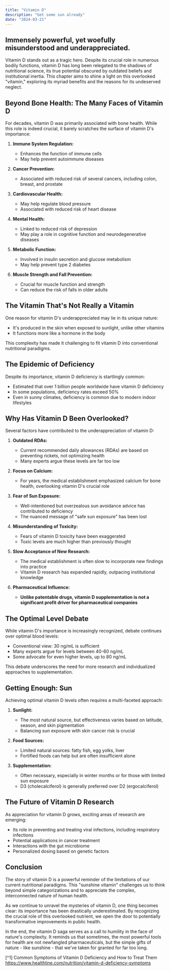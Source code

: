 ```yaml
---
title: "Vitamin D"
description: "Get some sun already"
date: "2024-03-21"
---
```


## Immensely powerful, yet woefully misunderstood and underappreciated.

Vitamin D stands out as a tragic hero. Despite its crucial role in numerous bodily functions, vitamin D has long been relegated to the shadows of nutritional science, its true potential obscured by outdated beliefs and institutional inertia. This chapter aims to shine a light on this overlooked "vitamin," exploring its myriad benefits and the reasons for its undeserved neglect.

## Beyond Bone Health: The Many Faces of Vitamin D

For decades, vitamin D was primarily associated with bone health. While this role is indeed crucial, it barely scratches the surface of vitamin D's importance:

1. **Immune System Regulation:**
   - Enhances the function of immune cells
   - May help prevent autoimmune diseases

2. **Cancer Prevention:**
   - Associated with reduced risk of several cancers, including colon, breast, and prostate

3. **Cardiovascular Health:**
   - May help regulate blood pressure
   - Associated with reduced risk of heart disease

4. **Mental Health:**
   - Linked to reduced risk of depression
   - May play a role in cognitive function and neurodegenerative diseases

5. **Metabolic Function:**
   - Involved in insulin secretion and glucose metabolism
   - May help prevent type 2 diabetes

6. **Muscle Strength and Fall Prevention:**
   - Crucial for muscle function and strength
   - Can reduce the risk of falls in older adults

## The Vitamin That's Not Really a Vitamin

One reason for vitamin D's underappreciated may lie in its unique nature:

- It's produced in the skin when exposed to sunlight, unlike other vitamins
- It functions more like a hormone in the body

This complexity has made it challenging to fit vitamin D into conventional nutritional paradigms.

## The Epidemic of Deficiency

Despite its importance, vitamin D deficiency is startlingly common:

- Estimated that over 1 billion people worldwide have vitamin D deficiency
- In some populations, deficiency rates exceed 50%
- Even in sunny climates, deficiency is common due to modern indoor lifestyles

## Why Has Vitamin D Been Overlooked?

Several factors have contributed to the underappreciation of vitamin D:

1. **Outdated RDAs:**
   - Current recommended daily allowances (RDAs) are based on preventing rickets, not optimizing health
   - Many experts argue these levels are far too low

2. **Focus on Calcium:**
   - For years, the medical establishment emphasized calcium for bone health, overlooking vitamin D's crucial role

3. **Fear of Sun Exposure:**
   - Well-intentioned but overzealous sun avoidance advice has contributed to deficiency
   - The nuanced message of "safe sun exposure" has been lost

4. **Misunderstanding of Toxicity:**
   - Fears of vitamin D toxicity have been exaggerated
   - Toxic levels are much higher than previously thought

5. **Slow Acceptance of New Research:**
   - The medical establishment is often slow to incorporate new findings into practice
   - Vitamin D research has expanded rapidly, outpacing institutional knowledge

6. **Pharmaceutical Influence:**
   - **Unlike patentable drugs, vitamin D supplementation is not a significant profit driver for pharmaceutical companies**

## The Optimal Level Debate

While vitamin D's importance is increasingly recognized, debate continues over optimal blood levels:

- Conventional view: 30 ng/mL is sufficient
- Many experts argue for levels between 40-60 ng/mL
- Some advocate for even higher levels, up to 80 ng/mL

This debate underscores the need for more research and individualized approaches to supplementation.

## Getting Enough: Sun

Achieving optimal vitamin D levels often requires a multi-faceted approach:

1. **Sunlight:**
   - The most natural source, but effectiveness varies based on latitude, season, and skin pigmentation
   - Balancing sun exposure with skin cancer risk is crucial

2. **Food Sources:**
   - Limited natural sources: fatty fish, egg yolks, liver
   - Fortified foods can help but are often insufficient alone

3. **Supplementation:**
   - Often necessary, especially in winter months or for those with limited sun exposure
   - D3 (cholecalciferol) is generally preferred over D2 (ergocalciferol)

## The Future of Vitamin D Research

As appreciation for vitamin D grows, exciting areas of research are emerging:

- Its role in preventing and treating viral infections, including respiratory infections
- Potential applications in cancer treatment
- Interactions with the gut microbiome
- Personalized dosing based on genetic factors

## Conclusion

The story of vitamin D is a powerful reminder of the limitations of our current nutritional paradigms. This "sunshine vitamin" challenges us to think beyond simple categorizations and to appreciate the complex, interconnected nature of human health.

As we continue to unravel the mysteries of vitamin D, one thing becomes clear: its importance has been drastically underestimated. By recognizing the crucial role of this overlooked nutrient, we open the door to potentially transformative improvements in public health.

In the end, the vitamin D saga serves as a call to humility in the face of nature's complexity. It reminds us that sometimes, the most powerful tools for health are not newfangled pharmaceuticals, but the simple gifts of nature - like sunshine - that we've taken for granted for far too long.


[^1] Common Symptoms of Vitamin D Deficiency and How to Treat Them https://www.healthline.com/nutrition/vitamin-d-deficiency-symptoms